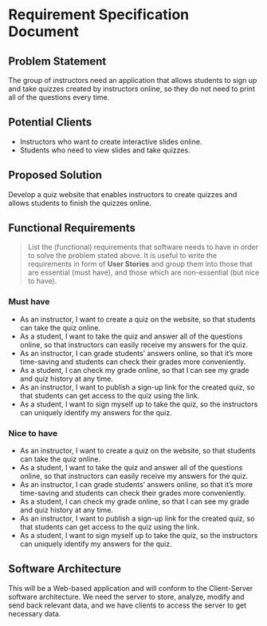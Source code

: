 # Requirement Specification Document

## Problem Statement 

The group of instructors need an application that allows students to sign up and take quizzes created by instructors online, so they do not need to print all of the questions every time.

## Potential Clients

- Instructors who want to create interactive slides online.
- Students who need to view slides and take quizzes.

## Proposed Solution

Develop a quiz website that enables instructors to create quizzes and allows students to finish the quizzes online.


## Functional Requirements
> List the (functional) requirements that software needs to have in order to solve the problem stated above. It is useful to write the requirements in form of **User Stories** and group them into those that are essential (must have), and those which are non-essential (but nice to have).

### Must have

* As an instructor, I want to create a quiz on the website, so that students can take the quiz online. 
* As a student, I want to take the quiz and answer all of the questions online, so that instructors can easily receive my answers for the quiz.
* As an instructor, I can grade students’ answers online, so that it’s more time-saving and students can check their grades more conveniently.
* As a student, I can check my grade online, so that I can see my grade and quiz history at any time.   
* As an instructor, I want to publish a sign-up link for the created quiz, so that students can get access to the quiz using the link.
* As a student, I want to sign myself up to take the quiz, so the instructors can uniquely identify my answers for the quiz.

### Nice to have

* As an instructor, I want to create a quiz on the website, so that students can take the quiz online. 
* As a student, I want to take the quiz and answer all of the questions online, so that instructors can easily receive my answers for the quiz.
* As an instructor, I can grade students’ answers online, so that it’s more time-saving and students can check their grades more conveniently.
* As a student, I can check my grade online, so that I can see my grade and quiz history at any time.   
* As an instructor, I want to publish a sign-up link for the created quiz, so that students can get access to the quiz using the link.
* As a student, I want to sign myself up to take the quiz, so the instructors can uniquely identify my answers for the quiz.

## Software Architecture 

This will be a Web-based application and will conform to the Client-Server software architecture. We need the server to store, analyze, modify and send back relevant data, and we have clients to access the server to get necessary data.



